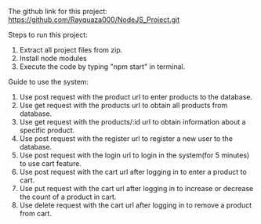 The github link for this project: https://github.com/Rayquaza000/NodeJS_Project.git

Steps to run this project:
1. Extract all project files from zip.
2. Install node modules
3. Execute the code by typing "npm start" in terminal.

Guide to use the system:
1. Use post request with the product url to enter products to the database.
2. Use get request with the products url to obtain all products from database.
3. Use get request with the products/:id url to obtain information about a specific product.
4. Use post request with the register url to register a new user to the database.
5. Use post request with the login url to login in the system(for 5 minutes) to use cart feature.
6. Use post request with the cart url after logging in to enter a product to cart.
7. Use put request with the cart url after logging in to increase or decrease the count of a product in cart.
8. Use delete request with the cart url after logging in to remove a product from cart.
 